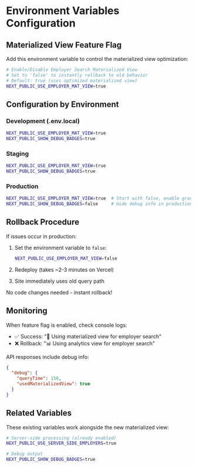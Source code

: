 # Environment Variables Configuration

## Materialized View Feature Flag

Add this environment variable to control the materialized view optimization:

```bash
# Enable/Disable Employer Search Materialized View
# Set to 'false' to instantly rollback to old behavior
# Default: true (uses optimized materialized view)
NEXT_PUBLIC_USE_EMPLOYER_MAT_VIEW=true
```

## Configuration by Environment

### Development (.env.local)
```bash
NEXT_PUBLIC_USE_EMPLOYER_MAT_VIEW=true
NEXT_PUBLIC_SHOW_DEBUG_BADGES=true
```

### Staging
```bash
NEXT_PUBLIC_USE_EMPLOYER_MAT_VIEW=true
NEXT_PUBLIC_SHOW_DEBUG_BADGES=true
```

### Production
```bash
NEXT_PUBLIC_USE_EMPLOYER_MAT_VIEW=true  # Start with false, enable gradually
NEXT_PUBLIC_SHOW_DEBUG_BADGES=false     # Hide debug info in production
```

## Rollback Procedure

If issues occur in production:

1. Set the environment variable to `false`:
   ```bash
   NEXT_PUBLIC_USE_EMPLOYER_MAT_VIEW=false
   ```

2. Redeploy (takes ~2-3 minutes on Vercel)

3. Site immediately uses old query path

No code changes needed - instant rollback!

## Monitoring

When feature flag is enabled, check console logs:
- ✅ Success: "🚀 Using materialized view for employer search"
- ❌ Rollback: "📊 Using analytics view for employer search"

API responses include debug info:
```json
{
  "debug": {
    "queryTime": 150,
    "usedMaterializedView": true
  }
}
```

## Related Variables

These existing variables work alongside the new materialized view:

```bash
# Server-side processing (already enabled)
NEXT_PUBLIC_USE_SERVER_SIDE_EMPLOYERS=true

# Debug output
NEXT_PUBLIC_SHOW_DEBUG_BADGES=true
```


